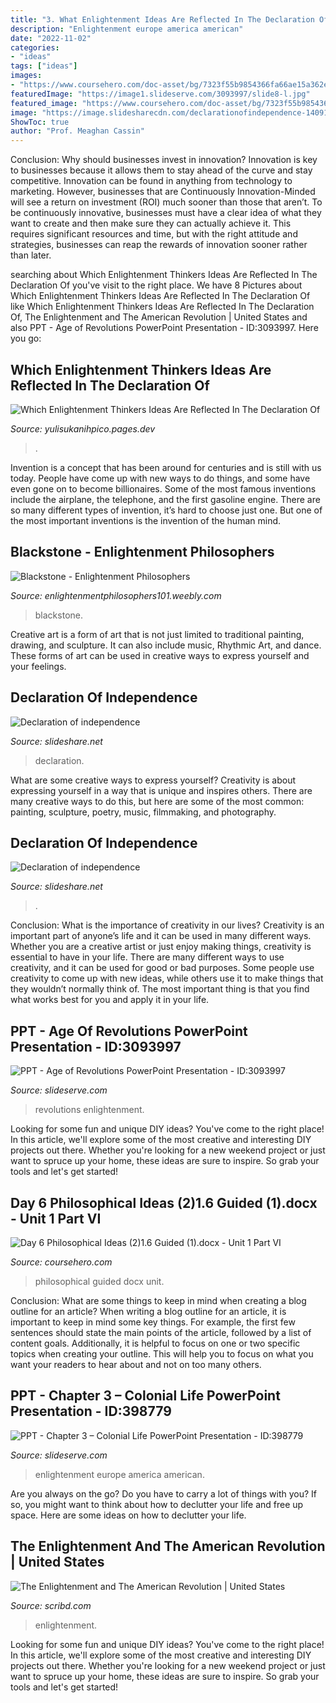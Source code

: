 ```yaml
---
title: "3. What Enlightenment Ideas Are Reflected In The Declaration Of Independence : Enlightenment Europe America American"
description: "Enlightenment europe america american"
date: "2022-11-02"
categories:
- "ideas"
tags: ["ideas"]
images:
- "https://www.coursehero.com/doc-asset/bg/7323f55b9854366fa66ae15a362e4643d5da4676/splits/v9.2.qiv2.clean/split-0-page-1-html-bg.jpg"
featuredImage: "https://image1.slideserve.com/3093997/slide8-l.jpg"
featured_image: "https://www.coursehero.com/doc-asset/bg/7323f55b9854366fa66ae15a362e4643d5da4676/splits/v9.2.qiv2.clean/split-0-page-1-html-bg.jpg"
image: "https://image.slidesharecdn.com/declarationofindependence-140917094052-phpapp02/95/declaration-of-independence-5-638.jpg?cb=1410946916"
ShowToc: true
author: "Prof. Meaghan Cassin"
---
```



Conclusion: Why should businesses invest in innovation?
Innovation is key to businesses because it allows them to stay ahead of the curve and stay competitive. Innovation can be found in anything from technology to marketing. However, businesses that are Continuously Innovation-Minded will see a return on investment (ROI) much sooner than those that aren’t. To be continuously innovative, businesses must have a clear idea of what they want to create and then make sure they can actually achieve it. This requires significant resources and time, but with the right attitude and strategies, businesses can reap the rewards of innovation sooner rather than later.

	

		
searching about Which Enlightenment Thinkers Ideas Are Reflected In The Declaration Of you've visit to the right place. We have 8 Pictures about Which Enlightenment Thinkers Ideas Are Reflected In The Declaration Of like Which Enlightenment Thinkers Ideas Are Reflected In The Declaration Of, The Enlightenment and The American Revolution | United States and also PPT - Age of Revolutions PowerPoint Presentation - ID:3093997. Here you go:
		
    
## Which Enlightenment Thinkers Ideas Are Reflected In The Declaration Of

<img loading=lazy src="https://cdn.quotesgram.com/img/21/49/1271436123-Slide21.jpg" onerror="this.onerror=null;this.src='https://tse3.mm.bing.net/th?id=OIP.KCQHXMlC_b5THTpRzKMx2gHaFj&amp;pid=15.1';" alt="Which Enlightenment Thinkers Ideas Are Reflected In The Declaration Of">

_Source: yulisukanihpico.pages.dev_

>. 

	

Invention is a concept that has been around for centuries and is still with us today. People have come up with new ways to do things, and some have even gone on to become billionaires. Some of the most famous inventions include the airplane, the telephone, and the first gasoline engine. There are so many different types of invention, it’s hard to choose just one. But one of the most important inventions is the invention of the human mind.

    
## Blackstone - Enlightenment Philosophers

<img loading=lazy src="http://enlightenmentphilosophers101.weebly.com/uploads/9/1/0/7/9107633/922667431.jpg?250" onerror="this.onerror=null;this.src='https://tse1.mm.bing.net/th?id=OIP.OMokYJ7JLQqQRvvuSkHR2QAAAA&amp;pid=15.1';" alt="Blackstone - Enlightenment Philosophers">

_Source: enlightenmentphilosophers101.weebly.com_

>blackstone. 

	

Creative art is a form of art that is not just limited to traditional painting, drawing, and sculpture. It can also include music, Rhythmic Art, and dance. These forms of art can be used in creative ways to express yourself and your feelings.

    
## Declaration Of Independence

<img loading=lazy src="https://image.slidesharecdn.com/declarationofindependence2-141024114243-conversion-gate01/95/declaration-of-independence-3-638.jpg?cb=1414151005" onerror="this.onerror=null;this.src='https://tse3.mm.bing.net/th?id=OIP.jtyqO88NzrTwWOmrwlI8zQHaFj&amp;pid=15.1';" alt="Declaration of independence">

_Source: slideshare.net_

>declaration. 

	

What are some creative ways to express yourself?
Creativity is about expressing yourself in a way that is unique and inspires others. There are many creative ways to do this, but here are some of the most common: painting, sculpture, poetry, music, filmmaking, and photography.

    
## Declaration Of Independence

<img loading=lazy src="https://image.slidesharecdn.com/declarationofindependence-140917094052-phpapp02/95/declaration-of-independence-5-638.jpg?cb=1410946916" onerror="this.onerror=null;this.src='https://tse1.mm.bing.net/th?id=OIP.d6AfuHEvgot1-3b3_NNUiQHaFj&amp;pid=15.1';" alt="Declaration of independence">

_Source: slideshare.net_

>. 

	

Conclusion: What is the importance of creativity in our lives?
Creativity is an important part of anyone’s life and it can be used in many different ways. Whether you are a creative artist or just enjoy making things, creativity is essential to have in your life. There are many different ways to use creativity, and it can be used for good or bad purposes. Some people use creativity to come up with new ideas, while others use it to make things that they wouldn’t normally think of. The most important thing is that you find what works best for you and apply it in your life.

    
## PPT - Age Of Revolutions PowerPoint Presentation - ID:3093997

<img loading=lazy src="https://image1.slideserve.com/3093997/slide8-l.jpg" onerror="this.onerror=null;this.src='https://tse4.mm.bing.net/th?id=OIP.90ncKGrlsDsPUYf7e7yEKAHaFj&amp;pid=15.1';" alt="PPT - Age of Revolutions PowerPoint Presentation - ID:3093997">

_Source: slideserve.com_

>revolutions enlightenment. 

	

Looking for some fun and unique DIY ideas? You've come to the right place! In this article, we'll explore some of the most creative and interesting DIY projects out there. Whether you're looking for a new weekend project or just want to spruce up your home, these ideas are sure to inspire. So grab your tools and let's get started!

    
## Day 6 Philosophical Ideas (2)1.6 Guided (1).docx - Unit 1 Part VI

<img loading=lazy src="https://www.coursehero.com/doc-asset/bg/7323f55b9854366fa66ae15a362e4643d5da4676/splits/v9.2.qiv2.clean/split-0-page-1-html-bg.jpg" onerror="this.onerror=null;this.src='https://tse3.mm.bing.net/th?id=OIP.7vQdtNH0mVo22T2-X8e-bAHaJl&amp;pid=15.1';" alt="Day 6 Philosophical Ideas (2)1.6 Guided (1).docx - Unit 1 Part VI">

_Source: coursehero.com_

>philosophical guided docx unit. 

	

Conclusion: What are some things to keep in mind when creating a blog outline for an article?
When writing a blog outline for an article, it is important to keep in mind some key things. For example, the first few sentences should state the main points of the article, followed by a list of content goals. Additionally, it is helpful to focus on one or two specific topics when creating your outline. This will help you to focus on what you want your readers to hear about and not on too many others.

    
## PPT - Chapter 3 – Colonial Life PowerPoint Presentation - ID:398779

<img loading=lazy src="http://image.slideserve.com/398779/the-enlightenment-and-the-american-colonies1-n.jpg" onerror="this.onerror=null;this.src='https://tse1.mm.bing.net/th?id=OIP.LeiY71PmLol5LpqkNlOLSgHaFj&amp;pid=15.1';" alt="PPT - Chapter 3 – Colonial Life PowerPoint Presentation - ID:398779">

_Source: slideserve.com_

>enlightenment europe america american. 

	

Are you always on the go? Do you have to carry a lot of things with you? If so, you might want to think about how to declutter your life and free up space. Here are some ideas on how to declutter your life.

    
## The Enlightenment And The American Revolution | United States

<img loading=lazy src="https://imgv2-2-f.scribdassets.com/img/document/113734393/original/1053ba0c1a/1572307947?v=1" onerror="this.onerror=null;this.src='https://tse4.mm.bing.net/th?id=OIP.q_C0KcUf8k86T2yNiCkQVgHaJ4&amp;pid=15.1';" alt="The Enlightenment and The American Revolution | United States">

_Source: scribd.com_

>enlightenment. 

	

Looking for some fun and unique DIY ideas? You've come to the right place! In this article, we'll explore some of the most creative and interesting DIY projects out there. Whether you're looking for a new weekend project or just want to spruce up your home, these ideas are sure to inspire. So grab your tools and let's get started!

